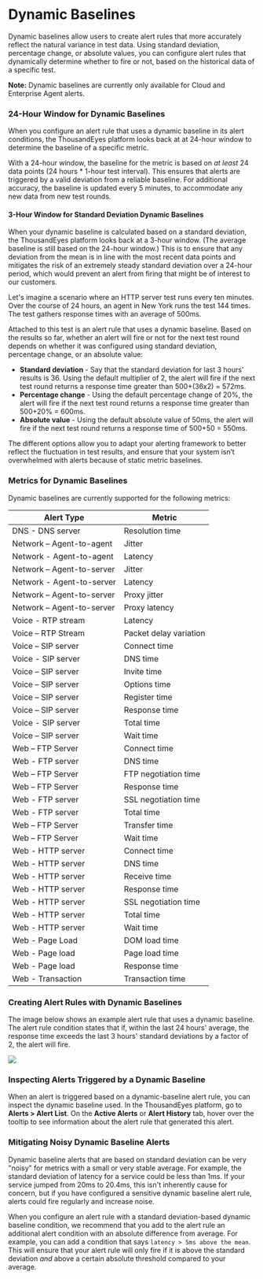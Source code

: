 # Dynamic Baselines

Dynamic baselines allow users to create alert rules that more accurately reflect the natural variance in test data. Using standard deviation, percentage change, or absolute values, you can configure alert rules that dynamically determine whether to fire or not, based on the historical data of a specific test.

**Note:** Dynamic baselines are currently only available for Cloud and Enterprise Agent alerts.

### 24-Hour Window for Dynamic Baselines <a href="#24-hour-window-for-dynamic-baselines" id="24-hour-window-for-dynamic-baselines"></a>

When you configure an alert rule that uses a dynamic baseline in its alert conditions, the ThousandEyes platform looks back at at 24-hour window to determine the baseline of a specific metric.

With a 24-hour window, the baseline for the metric is based on _at least_ 24 data points (24 hours \* 1-hour test interval). This ensures that alerts are triggered by a valid deviation from a reliable baseline. For additional accuracy, the baseline is updated every 5 minutes, to accommodate any new data from new test rounds.

#### 3-Hour Window for Standard Deviation Dynamic Baselines <a href="#3-hour-window-for-standard-deviation-dynamic-baselines" id="3-hour-window-for-standard-deviation-dynamic-baselines"></a>

When your dynamic baseline is calculated based on a standard deviation, the ThousandEyes platform looks back at a 3-hour window. (The average baseline is still based on the 24-hour window.) This is to ensure that any deviation from the mean is in line with the most recent data points and mitigates the risk of an extremely steady standard deviation over a 24-hour period, which would prevent an alert from firing that might be of interest to our customers.

Let's imagine a scenario where an HTTP server test runs every ten minutes. Over the course of 24 hours, an agent in New York runs the test 144 times. The test gathers response times with an average of 500ms.

Attached to this test is an alert rule that uses a dynamic baseline. Based on the results so far, whether an alert will fire or not for the next test round depends on whether it was configured using standard deviation, percentage change, or an absolute value:

* **Standard deviation** - Say that the standard deviation for last 3 hours' results is 36. Using the default multiplier of 2, the alert will fire if the next test round returns a response time greater than 500+(36x2) = 572ms.
* **Percentage change** - Using the default percentage change of 20%, the alert will fire if the next test round returns a response time greater than 500+20% = 600ms.
* **Absolute value** - Using the default absolute value of 50ms, the alert will fire if the next test round returns a response time of 500+50 = 550ms.

The different options allow you to adapt your alerting framework to better reflect the fluctuation in test results, and ensure that your system isn’t overwhelmed with alerts because of static metric baselines.

### Metrics for Dynamic Baselines <a href="#metrics-for-dynamic-baselines" id="metrics-for-dynamic-baselines"></a>

Dynamic baselines are currently supported for the following metrics:

| Alert Type                | Metric                 |
| ------------------------- | ---------------------- |
| DNS - DNS server          | Resolution time        |
| Network – Agent-to-agent  | Jitter                 |
| Network - Agent-to-agent  | Latency                |
| Network – Agent-to-server | Jitter                 |
| Network - Agent-to-server | Latency                |
| Network – Agent-to-server | Proxy jitter           |
| Network – Agent-to-server | Proxy latency          |
| Voice - RTP stream        | Latency                |
| Voice – RTP Stream        | Packet delay variation |
| Voice – SIP server        | Connect time           |
| Voice - SIP server        | DNS time               |
| Voice – SIP server        | Invite time            |
| Voice – SIP server        | Options time           |
| Voice – SIP server        | Register time          |
| Voice – SIP server        | Response time          |
| Voice - SIP server        | Total time             |
| Voice – SIP server        | Wait time              |
| Web – FTP Server          | Connect time           |
| Web - FTP server          | DNS time               |
| Web – FTP Server          | FTP negotiation time   |
| Web – FTP Server          | Response time          |
| Web - FTP server          | SSL negotiation time   |
| Web - FTP server          | Total time             |
| Web – FTP Server          | Transfer time          |
| Web – FTP Server          | Wait time              |
| Web - HTTP server         | Connect time           |
| Web - HTTP server         | DNS time               |
| Web - HTTP server         | Receive time           |
| Web - HTTP server         | Response time          |
| Web - HTTP server         | SSL negotiation time   |
| Web - HTTP server         | Total time             |
| Web - HTTP server         | Wait time              |
| Web - Page Load           | DOM load time          |
| Web - Page load           | Page load time         |
| Web - Page load           | Response time          |
| Web - Transaction         | Transaction time       |

### Creating Alert Rules with Dynamic Baselines <a href="#creating-alert-rules-with-dynamic-baselines" id="creating-alert-rules-with-dynamic-baselines"></a>

The image below shows an example alert rule that uses a dynamic baseline. The alert rule condition states that if, within the last 24 hours' average, the response time exceeds the last 3 hours' standard deviations by a factor of 2, the alert will fire.

![](https://2360053865-files.gitbook.io/\~/files/v0/b/gitbook-x-prod.appspot.com/o/spaces%2F-M4QARF6s57qxMrOHDTZ%2Fuploads%2Fgit-blob-e80e6c52af77832158ebaebd30e5b9cb641ea26e%2Falerts\_dynamic-baselines-1.png?alt=media)

### Inspecting Alerts Triggered by a Dynamic Baseline <a href="#inspecting-alerts-triggered-by-a-dynamic-baseline" id="inspecting-alerts-triggered-by-a-dynamic-baseline"></a>

When an alert is triggered based on a dynamic-baseline alert rule, you can inspect the dynamic baseline used. In the ThousandEyes platform, go to **Alerts > Alert List**. On the **Active Alerts** or **Alert History** tab, hover over the tooltip to see information about the alert rule that generated this alert.

### Mitigating Noisy Dynamic Baseline Alerts <a href="#mitigating-noisy-dynamic-baseline-alerts" id="mitigating-noisy-dynamic-baseline-alerts"></a>

Dynamic baseline alerts that are based on standard deviation can be very "noisy" for metrics with a small or very stable average. For example, the standard deviation of latency for a service could be less than 1ms. If your service jumped from 20ms to 20.4ms, this isn't inherently cause for concern, but if you have configured a sensitive dynamic baseline alert rule, alerts could fire regularly and increase noise.

When you configure an alert rule with a standard deviation-based dynamic baseline condition, we recommend that you add to the alert rule an additional alert condition with an absolute difference from average. For example, you can add a condition that says `latency > 5ms above the mean`. This will ensure that your alert rule will only fire if it is above the standard deviation _and_ above a certain absolute threshold compared to your average.
